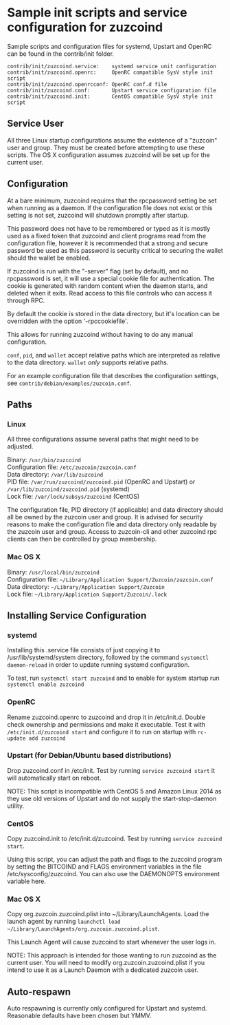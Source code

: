 Sample init scripts and service configuration for zuzcoind
==========================================================

Sample scripts and configuration files for systemd, Upstart and OpenRC
can be found in the contrib/init folder.

    contrib/init/zuzcoind.service:    systemd service unit configuration
    contrib/init/zuzcoind.openrc:     OpenRC compatible SysV style init script
    contrib/init/zuzcoind.openrcconf: OpenRC conf.d file
    contrib/init/zuzcoind.conf:       Upstart service configuration file
    contrib/init/zuzcoind.init:       CentOS compatible SysV style init script

Service User
---------------------------------

All three Linux startup configurations assume the existence of a "zuzcoin" user
and group.  They must be created before attempting to use these scripts.
The OS X configuration assumes zuzcoind will be set up for the current user.

Configuration
---------------------------------

At a bare minimum, zuzcoind requires that the rpcpassword setting be set
when running as a daemon.  If the configuration file does not exist or this
setting is not set, zuzcoind will shutdown promptly after startup.

This password does not have to be remembered or typed as it is mostly used
as a fixed token that zuzcoind and client programs read from the configuration
file, however it is recommended that a strong and secure password be used
as this password is security critical to securing the wallet should the
wallet be enabled.

If zuzcoind is run with the "-server" flag (set by default), and no rpcpassword is set,
it will use a special cookie file for authentication. The cookie is generated with random
content when the daemon starts, and deleted when it exits. Read access to this file
controls who can access it through RPC.

By default the cookie is stored in the data directory, but it's location can be overridden
with the option '-rpccookiefile'.

This allows for running zuzcoind without having to do any manual configuration.

`conf`, `pid`, and `wallet` accept relative paths which are interpreted as
relative to the data directory. `wallet` *only* supports relative paths.

For an example configuration file that describes the configuration settings,
see `contrib/debian/examples/zuzcoin.conf`.

Paths
---------------------------------

### Linux

All three configurations assume several paths that might need to be adjusted.

Binary:              `/usr/bin/zuzcoind`  
Configuration file:  `/etc/zuzcoin/zuzcoin.conf`  
Data directory:      `/var/lib/zuzcoind`  
PID file:            `/var/run/zuzcoind/zuzcoind.pid` (OpenRC and Upstart) or `/var/lib/zuzcoind/zuzcoind.pid` (systemd)  
Lock file:           `/var/lock/subsys/zuzcoind` (CentOS)  

The configuration file, PID directory (if applicable) and data directory
should all be owned by the zuzcoin user and group.  It is advised for security
reasons to make the configuration file and data directory only readable by the
zuzcoin user and group.  Access to zuzcoin-cli and other zuzcoind rpc clients
can then be controlled by group membership.

### Mac OS X

Binary:              `/usr/local/bin/zuzcoind`  
Configuration file:  `~/Library/Application Support/Zuzcoin/zuzcoin.conf`  
Data directory:      `~/Library/Application Support/Zuzcoin`  
Lock file:           `~/Library/Application Support/Zuzcoin/.lock`  

Installing Service Configuration
-----------------------------------

### systemd

Installing this .service file consists of just copying it to
/usr/lib/systemd/system directory, followed by the command
`systemctl daemon-reload` in order to update running systemd configuration.

To test, run `systemctl start zuzcoind` and to enable for system startup run
`systemctl enable zuzcoind`

### OpenRC

Rename zuzcoind.openrc to zuzcoind and drop it in /etc/init.d.  Double
check ownership and permissions and make it executable.  Test it with
`/etc/init.d/zuzcoind start` and configure it to run on startup with
`rc-update add zuzcoind`

### Upstart (for Debian/Ubuntu based distributions)

Drop zuzcoind.conf in /etc/init.  Test by running `service zuzcoind start`
it will automatically start on reboot.

NOTE: This script is incompatible with CentOS 5 and Amazon Linux 2014 as they
use old versions of Upstart and do not supply the start-stop-daemon utility.

### CentOS

Copy zuzcoind.init to /etc/init.d/zuzcoind. Test by running `service zuzcoind start`.

Using this script, you can adjust the path and flags to the zuzcoind program by
setting the BITCOIND and FLAGS environment variables in the file
/etc/sysconfig/zuzcoind. You can also use the DAEMONOPTS environment variable here.

### Mac OS X

Copy org.zuzcoin.zuzcoind.plist into ~/Library/LaunchAgents. Load the launch agent by
running `launchctl load ~/Library/LaunchAgents/org.zuzcoin.zuzcoind.plist`.

This Launch Agent will cause zuzcoind to start whenever the user logs in.

NOTE: This approach is intended for those wanting to run zuzcoind as the current user.
You will need to modify org.zuzcoin.zuzcoind.plist if you intend to use it as a
Launch Daemon with a dedicated zuzcoin user.

Auto-respawn
-----------------------------------

Auto respawning is currently only configured for Upstart and systemd.
Reasonable defaults have been chosen but YMMV.
